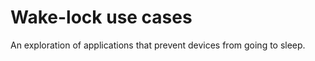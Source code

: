 Wake-lock use cases
========================

An exploration of applications that prevent devices from going to sleep.
